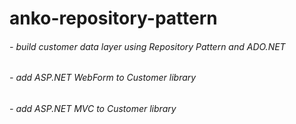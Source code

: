 # anko-repository-pattern
###### - build customer data layer using Repository Pattern and ADO.NET
###### - add ASP.NET WebForm to Customer library
###### - add ASP.NET MVC to Customer library
